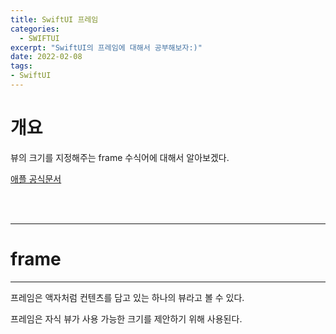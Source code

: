 ```yaml
---
title: SwiftUI 프레임
categories:
  - SWIFTUI 
excerpt: "SwiftUI의 프레임에 대해서 공부해보자:)"
date: 2022-02-08
tags:
- SwiftUI
---
```



# 개요

뷰의 크기를 지정해주는 frame 수식어에 대해서 알아보겠다.


[애플 공식문서](https://developer.apple.com/documentation/swiftui/view/frame(width:height:alignment:))

<br />
<br />

---

# frame

---

프레임은 액자처럼 컨텐츠를 담고 있는 하나의 뷰라고 볼 수 있다.

프레임은 자식 뷰가 사용 가능한 크기를 제안하기 위해 사용된다.

